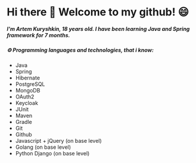 # Hi there 👋 Welcome to my github! 😄
##### I'm Artem Kuryshkin, 18 years old. I have been learning Java and Spring framework for 7 months.
##### ⚙️ Programming languages and technologies, that i know:
- Java
- Spring
- Hibernate
- PostgreSQL
- MongoDB
- OAuth2
- Keycloak
- JUnit
- Maven
- Gradle
- Git
- Github
- Javascript + jQuery (on base level)
- Golang (on base level)
- Python Django (on base level)
